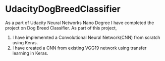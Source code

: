# UdacityDogBreedClassifier
As a part of Udacity Neural Networks Nano Degree I have completed the project on Dog Breed Classifier.
As part of this project,
  1. I have implememted a Convolutional Neural Network(CNN) from scratch using Keras.
  2. I have created a CNN from existing VGG19 network using transfer learning in Keras. 
